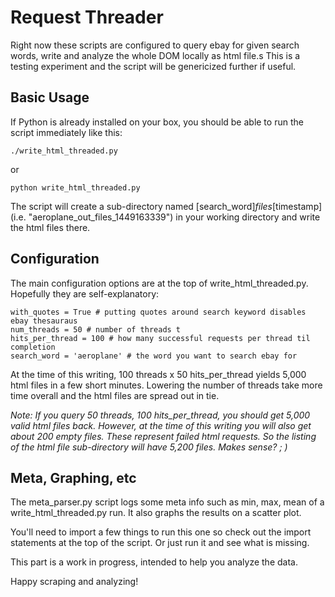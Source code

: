 # Request Threader

Right now these scripts are configured to query ebay for given search words, write and analyze the whole DOM locally as html file.s This is a testing experiment and the script will be genericized further if useful.

## Basic Usage 

If Python is already installed on your box, you should be able to run the script immediately like this:

```
./write_html_threaded.py
```

or

```
python write_html_threaded.py
```

The script will create a sub-directory named [search_word]_files_[timestamp] (i.e. "aeroplane_out_files_1449163339") in your working directory and write the html files there.

## Configuration

The main configuration options are at the top of write_html_threaded.py.  Hopefully they are self-explanatory:

```
with_quotes = True # putting quotes around search keyword disables ebay thesauraus
num_threads = 50 # number of threads t
hits_per_thread = 100 # how many successful requests per thread til completion
search_word = 'aeroplane' # the word you want to search ebay for
```

At the time of this writing, 100 threads x 50 hits_per_thread yields 5,000 html files in a few short minutes.  Lowering the number of threads take more time overall and the html files are spread out in tie.

*Note: If you query 50 threads, 100 hits_per_thread, you should get 5,000 valid html files back.  However, at the time of this writing you will also get about 200 empty files.  These represent failed html requests.  So the listing of the html file sub-directory will have 5,200 files. Makes sense? ; )*

## Meta, Graphing, etc

The meta_parser.py script logs some meta info such as min, max, mean of a write_html_threaded.py run.  It also graphs the results on a scatter plot.

You'll need to import a few things to run this one so check out the import statements at the top of the script.  Or just run it and see what is missing.

This part is a work in progress, intended to help you analyze the data.

Happy scraping and analyzing!
